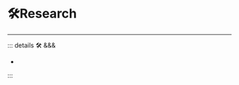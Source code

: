 # 🛠Research

---

<!-- =================================================== -->
<!-- =================================================== -->
<!-- =================================================== -->
<!-- =================================================== -->
<!-- =================================================== -->
::: details 🛠 &&&

-

:::

